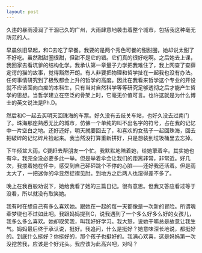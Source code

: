 ```yaml
---
layout: post
---
```

久违的暴雨浸润了干涸已久的广州，大雨肆意地袭击着整个城市，包括我这种毫无防范的人。

早晨依旧早起，和C去吃了早餐。我要的是两个秀色可餐的甜甜圈，她却说太甜了不好吃。虽然甜甜圈很甜，但甜不是它的错。它们真的很好吃啊。之后她去上课，我回家去看坑爹的结构化学。我承认第一章量子力学把我难住了，我上网查了查薛定谔的猫的故事，觉得豁然开朗。有人非要把物理和哲学扯在一起我也没有办法。任何事情研究到了极致都会上升的哲学的高度。因此在我看来哲学这个专业的开设就不应该面向白痴的本科生，只有当对自然科学等等研究足够透彻之后才能产生哲学的思想。当哲学建立在空泛的骨架上时，它毫无价值可言。也许这就是为什么博士的英文说法是Ph.D。

然后和C一起去买明天回珠海的车票。好久没有去歧关车站，也好久没去过南门了。珠海那座熟悉无比的城市，仿佛一个单纯的叫不出名字的符号，占在我的记忆中一片空白之地。还好还好，明天就要回去了，和喜欢的女孩子一起回珠海，回去把破碎的记忆碎片捡起来。我当然没打算重新拼好，只是想装到垃圾桶里去忘掉。

下午倾盆大雨。C要赶去帮朋友一个忙。我默默地陪着她，给她擎着伞。其实她也有伞，我完全没必要多此一举。但是举着伞会让我们的距离非常，非常近。好几次，我搂着她在怀中，感受到自己砰砰跳个不停的心脏——还好我还活着。但是雨太大了，一把迷你的伞显然捉襟见肘。到地方之后两人也湿得差不多了。

晚上在我百般劝说下，她给我看了她的三篇日记。很有意思。但我又答应看过等于没看，所以就没有取笑她。

我有时在想自己有多么喜欢她。跟她在一起的每一天都像是一次新的冒险。所谓魂牵梦绕也不过如此吧。我跟妈妈提到C，说我遇到了一个多么好多么好的女孩儿，我多么多么喜欢。她却取笑我，叫我好好学习。我大怒，说她干嘛总是故意让我生气。妈妈最后终于承认说，挺好。我追问，什么是挺好？她意味深长地说，都挺好的。到底什么挺好？你挺好的，那个孩子也挺好的。我满心欢喜，这是妈妈第一次没挖苦我，应该是个好兆头。我应该为此高兴吧，对吗？